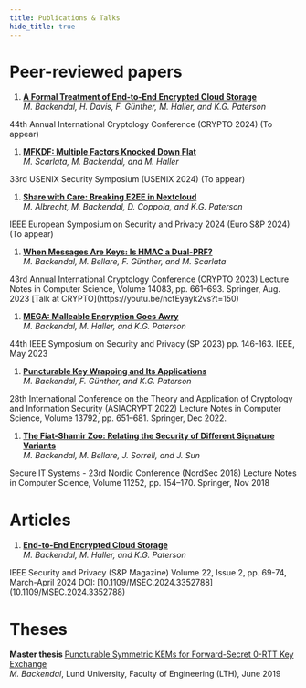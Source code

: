 ```yaml
---
title: Publications & Talks
hide_title: true
---
```


# Peer-reviewed papers
1. [**A Formal Treatment of End-to-End Encrypted Cloud Storage**](https://eprint.iacr.org/2024/989)  
*M. Backendal, H. Davis, F. Günther, M. Haller, and K.G. Paterson*  
<sm>
44th Annual International Cryptology Conference (CRYPTO 2024)  
(To appear)
</sm>

1. [**MFKDF: Multiple Factors Knocked Down Flat**](https://eprint.iacr.org/2024/935)  
*M. Scarlata, M. Backendal, and M. Haller*  
<sm>
33rd USENIX Security Symposium (USENIX 2024)  
(To appear)
</sm>

1. [**Share with Care: Breaking E2EE in Nextcloud**](https://eprint.iacr.org/2024/546)   
*M. Albrecht, M. Backendal, D. Coppola, and K.G. Paterson*  
<sm>
IEEE European Symposium on Security and Privacy 2024 (Euro S&P 2024)  
(To appear)
</sm>

1. [**When Messages Are Keys: Is HMAC a Dual-PRF?**](https://eprint.iacr.org/2023/861)  
*M. Backendal, M. Bellare, F. Günther, and M. Scarlata*  
<sm>
43rd Annual International Cryptology Conference (CRYPTO 2023)  
Lecture Notes in Computer Science, Volume 14083, pp. 661–693. Springer, Aug. 2023
</sm>
[Talk at CRYPTO](https://youtu.be/ncfEyayk2vs?t=150)

1. [**MEGA: Malleable Encryption Goes Awry**](https://mega-awry.io/)  
*M. Backendal, M. Haller, and K.G. Paterson*  
<sm>
44th IEEE Symposium on Security and Privacy (SP 2023)  
pp. 146-163. IEEE, May 2023
</sm>

1. [**Puncturable Key Wrapping and Its Applications**](https://eprint.iacr.org/2022/1209)   
*M. Backendal, F. Günther, and K.G. Paterson*  
<sm>
28th International Conference on the Theory and Application of Cryptology and Information Security (ASIACRYPT 2022)  
Lecture Notes in Computer Science, Volume 13792, pp. 651–681. Springer, Dec 2022.
</sm>

1. [**The Fiat-Shamir Zoo: Relating the Security of Different Signature Variants**](https://eprint.iacr.org/2018/775)  
*M. Backendal, M. Bellare, J. Sorrell, and J. Sun*  
<sm>
Secure IT Systems - 23rd Nordic Conference (NordSec 2018)  
Lecture Notes in Computer Science, Volume 11252, pp. 154–170. Springer, Nov 2018  
</sm>


# Articles
1. [**End-to-End Encrypted Cloud Storage**](https://static.cryptanalysis.fun/papers/e2ee-cloud-storage.pdf)  
*M. Backendal, M. Haller, and K.G. Paterson*  
<sm>
IEEE Security and Privacy (S&P Magazine)  
Volume 22, Issue 2, pp. 69-74, March-April 2024
DOI: [10.1109/MSEC.2024.3352788](10.1109/MSEC.2024.3352788)
</sm>


# Theses

**<sm> Master thesis </sm>**
[Puncturable Symmetric KEMs for Forward-Secret 0-RTT Key Exchange](https://lup.lub.lu.se/student-papers/search/publication/8979963)  
<sm> *M. Backendal*,
Lund University, Faculty of Engineering (LTH), June 2019  
</sm>
